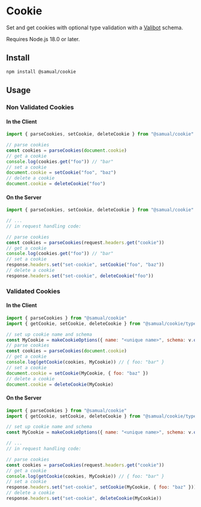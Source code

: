 # Cookie
Set and get cookies with optional type validation with a [Valibot](https://valibot.dev/) schema.

Requires Node.js 18.0 or later.

## Install
```sh
npm install @samual/cookie
```

## Usage
### Non Validated Cookies
#### In the Client
```js
import { parseCookies, setCookie, deleteCookie } from "@samual/cookie"

// parse cookies
const cookies = parseCookies(document.cookie)
// get a cookie
console.log(cookies.get("foo")) // "bar"
// set a cookie
document.cookie = setCookie("foo", "baz")
// delete a cookie
document.cookie = deleteCookie("foo")
```

#### On the Server
```js
import { parseCookies, setCookie, deleteCookie } from "@samual/cookie"

// ...
// in request handling code:

// parse cookies
const cookies = parseCookies(request.headers.get("cookie"))
// get a cookie
console.log(cookies.get("foo")) // "bar"
// set a cookie
response.headers.set("set-cookie", setCookie("foo", "baz"))
// delete a cookie
response.headers.set("set-cookie", deleteCookie("foo"))
```

### Validated Cookies
#### In the Client
```js
import { parseCookies } from "@samual/cookie"
import { getCookie, setCookie, deleteCookie } from "@samual/cookie/typed"

// set up cookie name and schema
const MyCookie = makeCookieOptions({ name: "<unique name>", schema: v.object({ foo: v.string() }) })
// parse cookies
const cookies = parseCookies(document.cookie)
// get a cookie
console.log(getCookie(cookies, MyCookie)) // { foo: "bar" }
// set a cookie
document.cookie = setCookie(MyCookie, { foo: "baz" })
// delete a cookie
document.cookie = deleteCookie(MyCookie)
```

#### On the Server
```js
import { parseCookies } from "@samual/cookie"
import { getCookie, setCookie, deleteCookie } from "@samual/cookie/typed"

// set up cookie name and schema
const MyCookie = makeCookieOptions({ name: "<unique name>", schema: v.object({ foo: v.string() }) })

// ...
// in request handling code:

// parse cookies
const cookies = parseCookies(request.headers.get("cookie"))
// get a cookie
console.log(getCookie(cookies, MyCookie)) // { foo: "bar" }
// set a cookie
response.headers.set("set-cookie", setCookie(MyCookie, { foo: "baz" }))
// delete a cookie
response.headers.set("set-cookie", deleteCookie(MyCookie))
```
